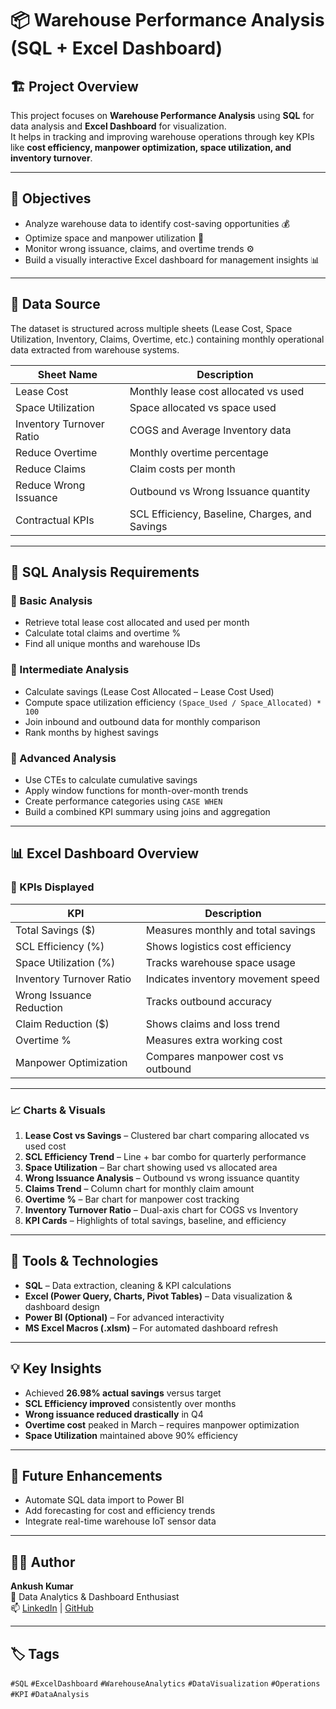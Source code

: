 # 📦 Warehouse Performance Analysis (SQL + Excel Dashboard)

## 🏗️ Project Overview
This project focuses on **Warehouse Performance Analysis** using **SQL** for data analysis and **Excel Dashboard** for visualization.  
It helps in tracking and improving warehouse operations through key KPIs like **cost efficiency, manpower optimization, space utilization, and inventory turnover**.

---

## 🎯 Objectives
- Analyze warehouse data to identify cost-saving opportunities 💰  
- Optimize space and manpower utilization 🧭  
- Monitor wrong issuance, claims, and overtime trends ⚙️  
- Build a visually interactive Excel dashboard for management insights 📊  

---

## 🧮 Data Source
The dataset is structured across multiple sheets (Lease Cost, Space Utilization, Inventory, Claims, Overtime, etc.) containing monthly operational data extracted from warehouse systems.

| Sheet Name | Description |
|-------------|-------------|
| Lease Cost | Monthly lease cost allocated vs used |
| Space Utilization | Space allocated vs space used |
| Inventory Turnover Ratio | COGS and Average Inventory data |
| Reduce Overtime | Monthly overtime percentage |
| Reduce Claims | Claim costs per month |
| Reduce Wrong Issuance | Outbound vs Wrong Issuance quantity |
| Contractual KPIs | SCL Efficiency, Baseline, Charges, and Savings |

---

## 🧠 SQL Analysis Requirements

### 🔹 Basic Analysis
- Retrieve total lease cost allocated and used per month  
- Calculate total claims and overtime %  
- Find all unique months and warehouse IDs  

### 🔹 Intermediate Analysis
- Calculate savings (Lease Cost Allocated – Lease Cost Used)  
- Compute space utilization efficiency `(Space_Used / Space_Allocated) * 100`  
- Join inbound and outbound data for monthly comparison  
- Rank months by highest savings  

### 🔹 Advanced Analysis
- Use CTEs to calculate cumulative savings  
- Apply window functions for month-over-month trends  
- Create performance categories using `CASE WHEN`  
- Build a combined KPI summary using joins and aggregation  

---

## 📊 Excel Dashboard Overview

### 🧭 KPIs Displayed
| KPI | Description |
|------|-------------|
| Total Savings ($) | Measures monthly and total savings |
| SCL Efficiency (%) | Shows logistics cost efficiency |
| Space Utilization (%) | Tracks warehouse space usage |
| Inventory Turnover Ratio | Indicates inventory movement speed |
| Wrong Issuance Reduction | Tracks outbound accuracy |
| Claim Reduction ($) | Shows claims and loss trend |
| Overtime % | Measures extra working cost |
| Manpower Optimization | Compares manpower cost vs outbound |

---

### 📈 Charts & Visuals
1. **Lease Cost vs Savings** – Clustered bar chart comparing allocated vs used cost  
2. **SCL Efficiency Trend** – Line + bar combo for quarterly performance  
3. **Space Utilization** – Bar chart showing used vs allocated area  
4. **Wrong Issuance Analysis** – Outbound vs wrong issuance quantity  
5. **Claims Trend** – Column chart for monthly claim amount  
6. **Overtime %** – Bar chart for manpower cost tracking  
7. **Inventory Turnover Ratio** – Dual-axis chart for COGS vs Inventory  
8. **KPI Cards** – Highlights of total savings, baseline, and efficiency  

---

## 🧩 Tools & Technologies
- **SQL** – Data extraction, cleaning & KPI calculations  
- **Excel (Power Query, Charts, Pivot Tables)** – Data visualization & dashboard design  
- **Power BI (Optional)** – For advanced interactivity  
- **MS Excel Macros (.xlsm)** – For automated dashboard refresh  

---

## 💡 Key Insights
- Achieved **26.98% actual savings** versus target  
- **SCL Efficiency improved** consistently over months  
- **Wrong issuance reduced drastically** in Q4  
- **Overtime cost** peaked in March – requires manpower optimization  
- **Space Utilization** maintained above 90% efficiency  

---

## 🚀 Future Enhancements
- Automate SQL data import to Power BI  
- Add forecasting for cost and efficiency trends  
- Integrate real-time warehouse IoT sensor data  

---

## 👨‍💻 Author
**Ankush Kumar**  
📍 Data Analytics & Dashboard Enthusiast  
📫 [LinkedIn](https://linkedin.com) | [GitHub](https://github.com)

---

## 🏷️ Tags
`#SQL` `#ExcelDashboard` `#WarehouseAnalytics` `#DataVisualization` `#Operations` `#KPI` `#DataAnalysis`

